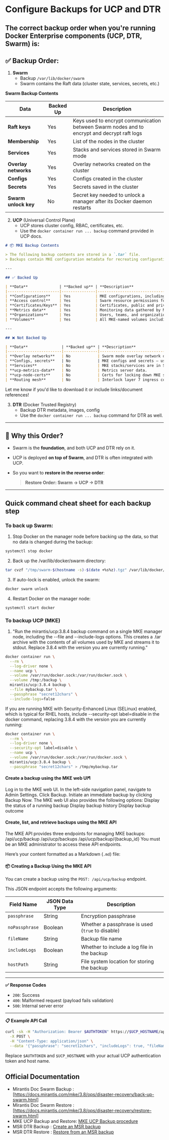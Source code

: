 # Configure Backups for UCP and DTR
The **correct backup order** when you're running Docker Enterprise components (UCP, DTR, Swarm) is:
---

## ✅ **Backup Order:**

1. **Swarm**  
   - Backup `/var/lib/docker/swarm`  
   - Swarm contains the Raft data (cluster state, services, secrets, etc.)

 **Swarm Backup Contents**

| **Data**            | **Backed Up** | **Description**                                                                 |
|---------------------|---------------|---------------------------------------------------------------------------------|
| **Raft keys**       | Yes           | Keys used to encrypt communication between Swarm nodes and to encrypt and decrypt raft logs |
| **Membership**      | Yes           | List of the nodes in the cluster                                               |
| **Services**        | Yes           | Stacks and services stored in Swarm mode                                       |
| **Overlay networks**| Yes           | Overlay networks created on the cluster                                        |
| **Configs**         | Yes           | Configs created in the cluster                                                 |
| **Secrets**         | Yes           | Secrets saved in the cluster                                                   |
| **Swarm unlock key**| No            | Secret key needed to unlock a manager after its Docker daemon restarts         |



2. **UCP** (Universal Control Plane)  
   - UCP stores cluster config, RBAC, certificates, etc.  
   - Use the `docker container run ... backup` command provided in UCP docs.

```markdown
# 📦 MKE Backup Contents

> The following backup contents are stored in a `.tar` file.  
> Backups contain MKE configuration metadata for recreating configurations such as **LDAP**, **SAML**, and **RBAC**.

---

## ✅ Backed Up

| **Data**              | **Backed up** | **Description**                                                                 |
|-----------------------|---------------|---------------------------------------------------------------------------------|
| **Configurations**    | Yes           | MKE configurations, including MCR license, Swarm, and client CAs.              |
| **Access control**    | Yes           | Swarm resource permissions for teams, including collections, grants, and roles.|
| **Certificates/Keys** | Yes           | Certificates, public and private keys used for authentication and mTLS.        |
| **Metrics data**      | Yes           | Monitoring data gathered by MKE.                                               |
| **Organizations**     | Yes           | Users, teams, and organizations.                                               |
| **Volumes**           | Yes           | All MKE-named volumes including component certs and data.                      |

---

## ❌ Not Backed Up

| **Data**               | **Backed up** | **Description**                                                                 |
|------------------------|---------------|---------------------------------------------------------------------------------|
| **Overlay networks**   | No            | Swarm mode overlay network definitions, including port info.                   |
| **Configs, secrets**   | No            | MKE configs and secrets — use a **Swarm backup** to save these.                |
| **Services**           | No            | MKE stacks/services are in Swarm or SCM.                                       |
| **ucp-metrics-data**   | No            | Metrics server data.                                                           |
| **ucp-node-certs**     | No            | Certs for locking down MKE system components.                                  |
| **Routing mesh**       | No            | Interlock layer 7 ingress config. Manual backup/restore process is required.   |
```

Let me know if you'd like to download it or include links/document references!


3. **DTR** (Docker Trusted Registry)  
   - Backup DTR metadata, images, config  
   - Use the `docker container run ... backup` command for DTR as well.

---

## 📌 Why this Order?

- Swarm is the **foundation**, and both UCP and DTR rely on it.
- UCP is deployed **on top of Swarm**, and DTR is often integrated with UCP.
- So you want to **restore in the reverse order**:
  
  > **Restore Order: Swarm → UCP → DTR**

---

## Quick command cheat sheet for each backup step

### To back up Swarm:

1. Stop Docker on the manager node before backing up the data, so that no data is changed during the backup:
```bash
systemctl stop docker
```

2. Back up the /var/lib/docker/swarm directory:
```bash
tar cvzf "/tmp/swarm-$(hostname -s)-$(date +%s%z).tgz" /var/lib/docker/swarm/
```

3. If auto-lock is enabled, unlock the swarm:
```bash
docker swarm unlock
```

4. Restart Docker on the manager node:
```
systemctl start docker
```


### To backup UCP (MKE)

1. "Run the mirantis/ucp:3.8.4 backup command on a single MKE manager node, including the --file and --include-logs options.
This creates a .tar archive with the contents of all volumes used by MKE and streams it to stdout. Replace 3.8.4 with the version you are currently running."
```bash
docker container run \
  --rm \
  --log-driver none \
  --name ucp \
  --volume /var/run/docker.sock:/var/run/docker.sock \
  --volume /tmp:/backup \
  mirantis/ucp:3.8.4 backup \
  --file mybackup.tar \
  --passphrase "secret12chars" \
  --include-logs=false
```

If you are running MKE with Security-Enhanced Linux (SELinux) enabled, which is typical for RHEL hosts, include --security-opt label=disable in the docker command, replacing 3.8.4 with the version you are currently running:

```bash
docker container run \
  --rm \
  --log-driver none \
  --security-opt label=disable \
  --name ucp \
  --volume /var/run/docker.sock:/var/run/docker.sock \
  mirantis/ucp:3.8.4 backup \
  --passphrase "secret12chars" > /tmp/mybackup.tar
```

#### Create a backup using the MKE web UI¶

Log in to the MKE web UI.
In the left-side navigation panel, navigate to Admin Settings.
Click Backup.
Initiate an immediate backup by clicking Backup Now.
The MKE web UI also provides the following options:
Display the status of a running backup
Display backup history
Display backup outcome

#### Create, list, and retrieve backups using the MKE API
The MKE API provides three endpoints for managing MKE backups:
/api/ucp/backup
/api/ucp/backups
/api/ucp/backup/{backup_id}
You must be an MKE administrator to access these API endpoints.


Here’s your content formatted as a Markdown (`.md`) file:


#### 📦 Creating a Backup Using the MKE API

You can create a backup using the `POST: /api/ucp/backup` endpoint.

This JSON endpoint accepts the following arguments:

| **Field Name** | **JSON Data Type** | **Description**                                           |
|----------------|--------------------|-----------------------------------------------------------|
| `passphrase`   | String             | Encryption passphrase                                     |
| `noPassphrase` | Boolean            | Whether a passphrase is used (`true` to disable)          |
| `fileName`     | String             | Backup file name                                          |
| `includeLogs`  | Boolean            | Whether to include a log file in the backup               |
| `hostPath`     | String             | File system location for storing the backup               |

---

**✅ Response Codes**

- `200`: Success
- `400`: Malformed request (payload fails validation)
- `500`: Internal server error

---

**📋 Example API Call**

```bash
curl -sk -H "Authorization: Bearer $AUTHTOKEN" https://$UCP_HOSTNAME/api/ucp/backup \
  -X POST \
  -H "Content-Type: application/json" \
  --data '{"passphrase": "secret12chars", "includeLogs": true, "fileName": "backup1.tar", "logFileName": "backup1.log", "hostPath": "/tmp"}'
```

Replace `$AUTHTOKEN` and `$UCP_HOSTNAME` with your actual UCP authentication token and host name.





## Official Documentation
- Mirantis Doc Swarm Backup : [https://docs.mirantis.com/mke/3.8/ops/disaster-recovery/back-up-swarm.html]
- Mirantis Doc Swarm Restore : [https://docs.mirantis.com/mke/3.8/ops/disaster-recovery/restore-swarm.html]
- MKE UCP Backup and Restore: [MKE UCP Backup procedure](https://docs.mirantis.com/mke/3.8/ops/disaster-recovery/back-up-mke/backup-procedure.html)
- MSR DTR Backup : [Create an MSR backup](https://docs.mirantis.com/msr/3.1/ops/disaster-recovery/create-a-backup.html)
- MSR DTR Restore : [Restore from an MSR backup](https://docs.mirantis.com/msr/3.1/ops/disaster-recovery/restore-from-backup.html)
